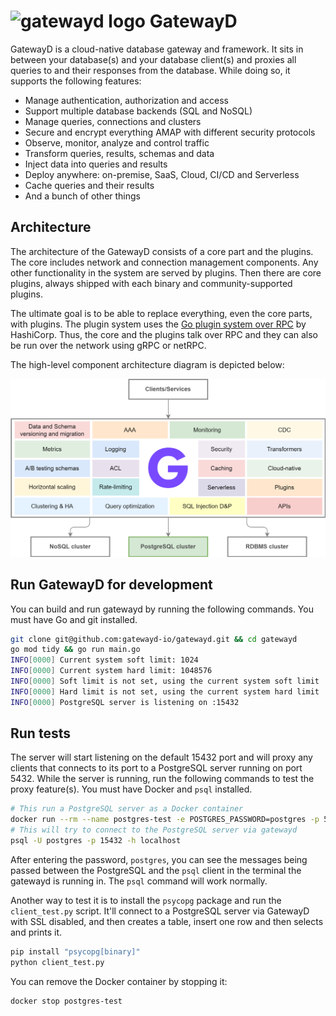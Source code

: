 # <img src="https://github.com/gatewayd-io/gatewayd/blob/main/assets/gatewayd-logo.png" alt="gatewayd logo" style="height: 48px; width: 48px;"/> GatewayD

GatewayD is a cloud-native database gateway and framework. It sits in between your database(s) and your database client(s) and proxies all queries to and their responses from the database. While doing so, it supports the following features:

- Manage authentication, authorization and access
- Support multiple database backends (SQL and NoSQL)
- Manage queries, connections and clusters
- Secure and encrypt everything AMAP with different security protocols
- Observe, monitor, analyze and control traffic
- Transform queries, results, schemas and data
- Inject data into queries and results
- Deploy anywhere: on-premise, SaaS, Cloud, CI/CD and Serverless
- Cache queries and their results
- And a bunch of other things

## Architecture

The architecture of the GatewayD consists of a core part and the plugins. The core includes network and connection management components. Any other functionality in the system are served by plugins. Then there are core plugins, always shipped with each binary and community-supported plugins.

The ultimate goal is to be able to replace everything, even the core parts, with plugins. The plugin system uses the [Go plugin system over RPC](https://github.com/hashicorp/go-plugin) by HashiCorp. Thus, the core and the plugins talk over RPC and they can also be run over the network using gRPC or netRPC.

The high-level component architecture diagram is depicted below:

![Architecture diagrams](assets/architecture-diagram-v0.0.1.png)

## Run GatewayD for development

You can build and run gatewayd by running the following commands. You must have Go and git installed.

```bash
git clone git@github.com:gatewayd-io/gatewayd.git && cd gatewayd
go mod tidy && go run main.go
INFO[0000] Current system soft limit: 1024
INFO[0000] Current system hard limit: 1048576
INFO[0000] Soft limit is not set, using the current system soft limit
INFO[0000] Hard limit is not set, using the current system hard limit
INFO[0000] PostgreSQL server is listening on :15432
```

## Run tests

The server will start listening on the default 15432 port and will proxy any clients that connects to its port to a PostgreSQL server running on port 5432. While the server is running, run the following commands to test the proxy feature(s). You must have Docker and `psql` installed.

```bash
# This run a PostgreSQL server as a Docker container
docker run --rm --name postgres-test -e POSTGRES_PASSWORD=postgres -p 5432:5432 -d postgres
# This will try to connect to the PostgreSQL server via gatewayd
psql -U postgres -p 15432 -h localhost
```

After entering the password, `postgres`, you can see the messages being passed between the PostgreSQL and the `psql` client in the terminal the gatewayd is running in. The `psql` command will work normally.

Another way to test it is to install the `psycopg` package and run the `client_test.py` script. It'll connect to a PostgreSQL server via GatewayD with SSL disabled, and then creates a table, insert one row and then selects and prints it.

```bash
pip install "psycopg[binary]"
python client_test.py
```

You can remove the Docker container by stopping it:

```bash
docker stop postgres-test
```

<!--
## Support

The support section.

## Contributing

The contributing section.
-->
